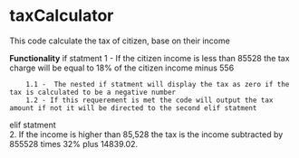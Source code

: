 # taxCalculator
This code calculate the tax of citizen, base on their income

**Functionality**
if statment 
1 - If the citizen income is less than 85528 the tax charge will be equal to 18% of the citizen income minus 556

        1.1 -  The nested if statment will display the tax as zero if the tax is calculated to be a negative number
        1.2 - If this requerement is met the code will output the tax amount if not it will be directed to the second elif statment
elif statment  
2. If the income is higher than 85,528 the tax is the income subtracted by 855528 times 32% plus 14839.02.
